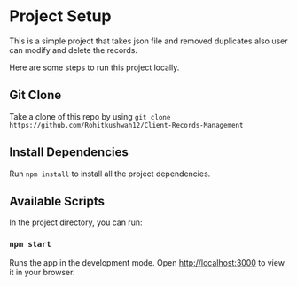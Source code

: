 # Project Setup

This is a simple project that takes json file and removed duplicates also user can modify and delete the records.

Here are some steps to run this project locally.

## Git Clone

Take a clone of this repo by using `git clone https://github.com/Rohitkushwah12/Client-Records-Management`

## Install Dependencies

Run `npm install` to install all the project dependencies.

## Available Scripts

In the project directory, you can run:

### `npm start`

Runs the app in the development mode.
Open [http://localhost:3000](http://localhost:3000) to view it in your browser.




